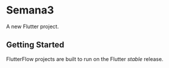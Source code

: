 # Semana3

A new Flutter project.

## Getting Started

FlutterFlow projects are built to run on the Flutter _stable_ release.
